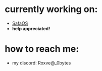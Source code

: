 # currently working on: 
- [SafaOS](https://github.com/SafaOS/SafaOS)
- **help appreciated!**

# how to reach me:
   - my discord: Roxve@_0bytes
